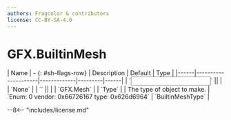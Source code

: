 ```yaml
---
authors: Fragcolor & contributors
license: CC-BY-SA-4.0
---
```



# GFX.BuiltinMesh

<div class="sh-parameters" markdown="1">
| Name | - {: #sh-flags-row} | Description | Default | Type |
|------|---------------------|-------------|---------|------|
| `<input>` || | | `None` |
| `<output>` || | | `GFX.Mesh` |
| `Type` |  | The type of object to make. | `Enum: 0 vendor: 0x66726167 type: 0x626d6964` | `BuiltinMeshType` |

</div>



--8<-- "includes/license.md"
